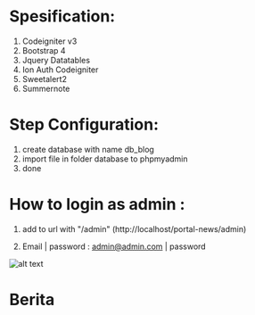 # **Spesification**:

1. Codeigniter v3
2. Bootstrap 4
3. Jquery Datatables
4. Ion Auth Codeigniter
5. Sweetalert2
6. Summernote

# **Step Configuration**:

1. create database with name db_blog
2. import file in folder database to phpmyadmin
3. done


# **How to login as admin :** 

1. add to url with "/admin" (http://localhost/portal-news/admin)


2. Email | password : admin@admin.com | password


![alt text](https://github.com/tegarpratama/portal-news/blob/master/capture.png?raw=true)
# Berita
